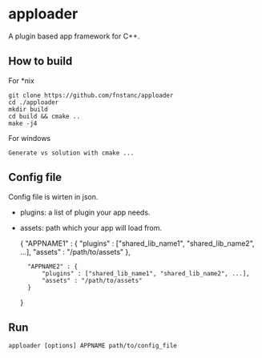 # apploader
A plugin based app framework for C++.

## How to build

For *nix

    git clone https://github.com/fnstanc/apploader
    cd ./apploader
    mkdir build
    cd build && cmake ..
    make -j4


For windows

    Generate vs solution with cmake ...

## Config file
Config file is wirten in json.
* plugins: a list of plugin your app needs.
* assets: path which your app will load from.

    {
        "APPNAME1" : {
            "plugins" : ["shared_lib_name1", "shared_lib_name2", ...],
            "assets" : "/path/to/assets"
        },

        "APPNAME2" : {
            "plugins" : ["shared_lib_name1", "shared_lib_name2", ...],
            "assets" : "/path/to/assets"
        }
    }

## Run

    apploader [options] APPNAME path/to/config_file
